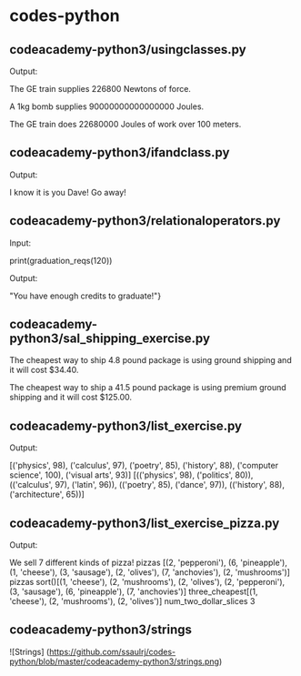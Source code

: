 # codes-python

## codeacademy-python3/usingclasses.py

Output: 

  The GE train supplies 226800 Newtons of force.

  A 1kg bomb supplies 90000000000000000 Joules.

  The GE train does 22680000 Joules of work over 100 meters.
  
## codeacademy-python3/ifandclass.py

Output: 

  I know it is you Dave! Go away!
  
## codeacademy-python3/relationaloperators.py

Input:

  print(graduation_reqs(120))

Output:

  "You have enough credits to graduate!"}

## codeacademy-python3/sal_shipping_exercise.py

The cheapest way to ship 4.8 pound package is using ground shipping and it will cost $34.40.

The cheapest way to ship a 41.5 pound package is using premium ground shipping and it will cost $125.00.


## codeacademy-python3/list_exercise.py

Output:

  [('physics', 98), ('calculus', 97), ('poetry', 85), ('history', 88), ('computer science', 100), ('visual arts', 93)]
[(('physics', 98), ('politics', 80)), (('calculus', 97), ('latin', 96)), (('poetry', 85), ('dance', 97)), (('history', 88), ('architecture', 65))]


## codeacademy-python3/list_exercise_pizza.py

Output:

  We sell 7 different kinds of pizza!
  pizzas [(2, 'pepperoni'), (6, 'pineapple'), (1, 'cheese'), (3, 'sausage'), (2, 'olives'), (7, 'anchovies'), (2, 'mushrooms')]
  pizzas sort()[(1, 'cheese'), (2, 'mushrooms'), (2, 'olives'), (2, 'pepperoni'), (3, 'sausage'), (6, 'pineapple'), (7, 'anchovies')]
  three_cheapest[(1, 'cheese'), (2, 'mushrooms'), (2, 'olives')]
  num_two_dollar_slices 3
  
 ## codeacademy-python3/strings
 
 ![Strings] (https://github.com/ssaulrj/codes-python/blob/master/codeacademy-python3/strings.png)
  
